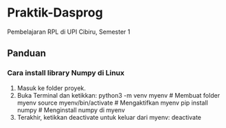 # Praktik-Dasprog

Pembelajaran RPL di UPI Cibiru, Semester 1

## Panduan

### Cara install library Numpy di Linux

   1. Masuk ke folder proyek.
   2. Buka Terminal dan ketikkan:
      python3 -m venv myenv # Membuat folder myenv
      source myenv/bin/activate # Mengaktifkan myenv
      pip install numpy # Menginstall numpy di myenv
   3. Terakhir, ketikkan deactivate untuk keluar dari myenv:
      deactivate